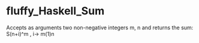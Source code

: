 # fluffy_Haskell_Sum
Accepts as arguments two non-negative integers m, n and returns the sum:  S(n+i)^m , i-> m(1)n
